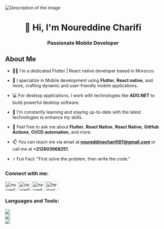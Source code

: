 <img src="https://user-images.githubusercontent.com/74038190/212750672-2f3f2b50-c84f-4ed8-a60a-849ae69ff9df.gif" alt="Description of the image" >
<h1 align="center">👋 Hi, I'm Noureddine Charifi</h1>
<h3 align="center">Passionate Mobile Developer</h3>

<h2>About Me</h2>

- 👨‍💻 I'm a dedicated Flutter | React native developer based in Morocco.

- 📱 I specialize in Mobile development using **Flutter**, **React native**, and more, crafting dynamic and user-friendly mobile applications.

- 💻 For desktop applications, I work with technologies like **ADO.NET** to build powerful desktop software.

- 🌱 I'm constantly learning and staying up-to-date with the latest technologies to enhance my skills.

- 💬 Feel free to ask me about **Flutter**, **React Native**, **React Native**, **GitHub Actions**, **CI/CD automation**, and more.

- 📫 You can reach me via email at **noureddinecharifi97@gmail.com** or call me at **+212603968251**.

- ⚡ Fun Fact: "First solve the problem, then write the code."

<h3 align="left">Connect with me:</h3>
<p align="left">
<a href="https://linkedin.com/in/noureddinecharifi" target="blank"><img align="center" src="https://raw.githubusercontent.com/rahuldkjain/github-profile-readme-generator/master/src/images/icons/Social/linked-in-alt.svg" alt="noureddinecharifi" height="30" width="40" /></a>
<a href="https://instagram.com/nouredine_charifi" target="blank"><img align="center" src="https://raw.githubusercontent.com/rahuldkjain/github-profile-readme-generator/master/src/images/icons/Social/instagram.svg" alt="nouredine_charifi" height="30" width="40" /></a>
<a href="https://www.behance.net/noureddinecharifi" target="blank"><img align="center" src="https://raw.githubusercontent.com/rahuldkjain/github-profile-readme-generator/master/src/images/icons/Social/behance.svg" alt="noureddinecharifi" height="30" width="40" /></a>
<a href="https://www.youtube.com/c/herowindows" target="blank"><img align="center" src="https://raw.githubusercontent.com/rahuldkjain/github-profile-readme-generator/master/src/images/icons/Social/youtube.svg" alt="herowindows" height="30" width="40" /></a>
</p>

<h3 align="left">Languages and Tools:</h3>
<p align="left">
  <a href="https://skillicons.dev">
    <img src="https://skillicons.dev/icons?i=html,css,javascript,mysql,vscode,github,git,androidstudio" /><br/>
    <img src="https://skillicons.dev/icons?i=,flutter,firebase,react,nextjs,vite,redux,typescript,tailwind,laravel" /><br/>
     <img src="https://skillicons.dev/icons?i=figma,ps,ai" />
  </a>
</p

